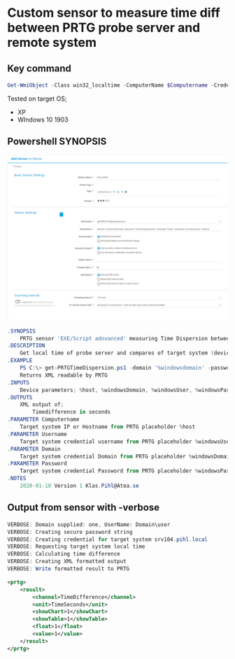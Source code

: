 # Custom sensor to measure time diff between PRTG probe server and remote system

## Key command
```Powershell
Get-WmiObject -Class win32_localtime -ComputerName $Computername -Credential $Credential -ErrorAction Stop
```
Tested on target OS;
- XP
- WIndows 10 1903

## Powershell SYNOPSIS
![PRTG sensor setting](get-PRTGTimeDispersion_PRTG_setting.png "PRTG sensor setting")

```Powershell
.SYNOPSIS
    PRTG sensor 'EXE/Script adnvanced' measuring Time Dispersion between minitored device and PRTG server
.DESCRIPTION
    Get local time of probe server and compares of target system (device)
.EXAMPLE
    PS C:\> get-PRTGTimeDispersion.ps1 -domain '%windowsdomain' -password '%windowspassword' -computer '%host' -Username '%windowsuser'
    Returns XML readable by PRTG
.INPUTS
    Device parameters; %host, %windowsDomain, %windowsUser, %windowsPassword
.OUTPUTS
    XML output of;
        Timedifference in seconds
.PARAMETER Computername
    Target system IP or Hostname from PRTG placeholder %host
.PARAMETER Username
    Target system credential username from PRTG placeholder %windowsUser
.PARAMETER Domain
    Target system credential Domain from PRTG placeholder %windowsDomain
.PARAMETER Password
    Target system credential Password from PRTG placeholder %windowsPassword
.NOTES
    2020-01-10 Version 1 Klas.Pihl@Atea.se
```

## Output from sensor with -verbose

```Powershell
VERBOSE: Domain supplied: one, UserName: Domain\user
VERBOSE: Creating secure password string
VERBOSE: Creating credential for target system srv104.pihl.local
VERBOSE: Requesting target system local time
VERBOSE: Calculating time difference
VERBOSE: Creating XML formatted output
VERBOSE: Write formatted result to PRTG
```
```XML
<prtg>
    <result>
        <channel>TimeDifference</channel>
        <unit>TimeSeconds</unit>
        <showChart>1</showChart>
        <showTable>1</showTable>
        <float>1</float>
        <value>1</value>
    </result>
</prtg>
```


